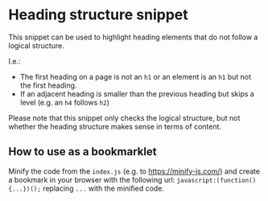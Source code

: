 # Heading structure snippet

This snippet can be used to highlight heading elements that do not follow a logical structure.

I.e.:
- The first heading on a page is not an `h1` or an element is an `h1` but not the first heading.
- If an adjacent heading is smaller than the previous heading but skips a level (e.g. an `h4` follows `h2`)

Please note that this snippet only checks the logical structure, but not whether the heading structure makes sense in terms of content.

## How to use as a bookmarklet

Minify the code from the `index.js` (e.g. to https://minify-js.com/) and create a bookmark in your browser with the following url: `javascript:(function(){...})();` replacing `...` with the minified code.
